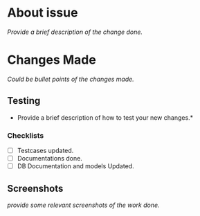 # About issue
*Provide a brief description of the change done.*

# Changes Made
*Could be bullet points of the changes made.*

## Testing
  * Provide a brief description of how to test your new changes.*

### Checklists
- [ ] Testcases updated.
- [ ] Documentations done.
- [ ] DB Documentation and models Updated.

## Screenshots
*provide some relevant screenshots of the work done.*
